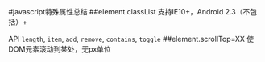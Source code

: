 #javascript特殊属性总结
##element.classList
支持IE10+，Android 2.3（不包括）+

API `length`, `item`, `add`, `remove`, `contains`, `toggle`
##element.scrollTop=XX
使DOM元素滚动到某处，无px单位

